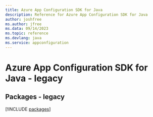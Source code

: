 ```yaml
---
title: Azure App Configuration SDK for Java
description: Reference for Azure App Configuration SDK for Java
author: joshfree
ms.author: jfree
ms.data: 09/14/2023
ms.topic: reference
ms.devlang: java
ms.service: appconfiguration
---
```

# Azure App Configuration SDK for Java - legacy
## Packages - legacy
[!INCLUDE [packages](app-configuration-index.md)]